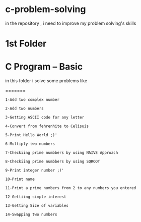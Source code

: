 # c-problem-solving
in the repository , i need to improve my problem solving's skills  

# 1st Folder
# C Program – Basic

in this folder i solve some problems like

=======

    1-Add two complex number
    
    2-Add two numbers
    
    3-Getting ASCII code for any letter
    
    4-Convert from fehrenhite to Celisuis
    
    5-Print Hello World ;)'
    
    6-Multiply two numbers
    
    7-Checkiing prime numbbers by using NAIVE Approach
    
    8-Checkiing prime numbbers by using SQROOT
    
    9-Print integer number ;)'
    
    10-Print name
    
    11-Print a prime numbers from 2 to any numbers you entered
    
    12-Gettiing simple interest
    
    13-Getting Size of variables
    
    14-Swapping two numbers




